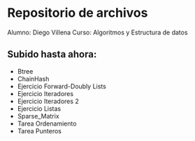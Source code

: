 # Repositorio de archivos
Alumno: Diego Villena
Curso: Algoritmos y Estructura de datos

## Subido hasta ahora:
- Btree
- ChainHash
- Ejercicio Forward-Doubly Lists
- Ejercicio Iteradores
- Ejercicio Iteradores 2
- Ejercicio Listas
- Sparse_Matrix
- Tarea Ordenamiento
- Tarea Punteros